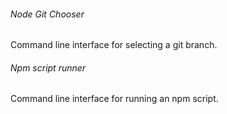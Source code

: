 
###### Node Git Chooser
Command line interface for selecting a git branch.

###### Npm script runner
Command line interface for running an npm script.